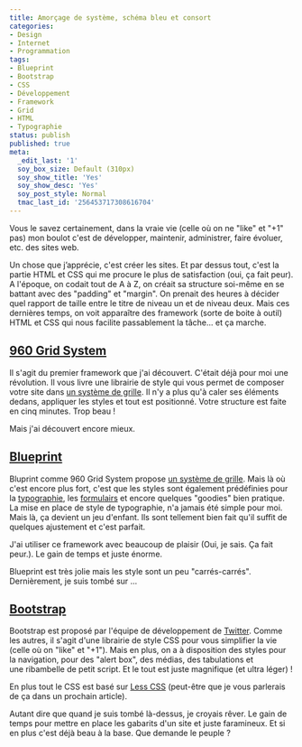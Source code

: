 ```yaml
---
title: Amorçage de système, schéma bleu et consort
categories:
- Design
- Internet
- Programmation
tags:
- Blueprint
- Bootstrap
- CSS
- Développement
- Framework
- Grid
- HTML
- Typographie
status: publish
published: true
meta:
  _edit_last: '1'
  soy_box_size: Default (310px)
  soy_show_title: 'Yes'
  soy_show_desc: 'Yes'
  soy_post_style: Normal
  tmac_last_id: '256453717308616704'
---
```

Vous le savez certainement, dans la vraie vie (celle où on ne "like" et "+1" pas) mon boulot c'est de développer, maintenir, administrer, faire évoluer, etc. des sites web.

Un chose que j’apprécie, c'est créer les sites. Et par dessus tout, c'est la partie HTML et CSS qui me procure le plus de satisfaction (oui, ça fait peur).
A l'époque, on codait tout de A à Z, on créait sa structure soi-même en se battant avec des "padding" et "margin". On prenait des heures à décider quel rapport de taille entre le titre de niveau un et de niveau deux.
Mais ces dernières temps, on voit apparaître des framework (sorte de boite à outil) HTML et CSS qui nous facilite passablement la tâche... et ça marche.<!--more-->
<h2><a href="https://960.gs/">960 Grid System</a></h2>
Il s'agit du premier framework que j'ai découvert. C'était déjà pour moi une révolution. Il vous livre une librairie de style qui vous permet de composer votre site dans <a href="https://960.gs/demo_24_col.html">un système de grille</a>. Il n'y a plus qu'à caler ses éléments dedans, appliquer les styles et tout est positionné.
Votre structure est faite en cinq minutes. Trop beau !

Mais j'ai découvert encore mieux.
<h2><a href="https://blueprintcss.org/">Blueprint</a></h2>
Bluprint comme 960 Grid System propose <a href="https://blueprintcss.org/tests/parts/grid.html">un système de grille</a>. Mais là où c'est encore plus fort, c'est que les styles sont également prédéfinies pour la <a href="https://blueprintcss.org/tests/parts/elements.html">typographie</a>, les <a href="https://blueprintcss.org/tests/parts/forms.html">formulairs</a> et encore quelques "goodies" bien pratique.
La mise en place de style de typographie, n'a jamais été simple pour moi. Mais là, ça devient un jeu d'enfant. Ils sont tellement bien fait qu'il suffit de quelques ajustement et c'est parfait.

J'ai utiliser ce framework avec beaucoup de plaisir (Oui, je sais. Ça fait peur.). Le gain de temps et juste énorme.

Blueprint est très jolie mais les style sont un peu "carrés-carrés". Dernièrement, je suis tombé sur ...
<h2><a href="https://twitter.github.com/bootstrap/">Bootstrap</a></h2>
Bootstrap est proposé par l'équipe de développement de <a href="https://www.twitter.com">Twitter</a>. Comme les autres, il s'agit d'une librairie de style CSS pour vous simplifier la vie (celle où on "like" et "+1"). Mais en plus, on a à disposition des styles pour la navigation, pour des "alert box", des médias, des tabulations et une ribambelle de petit script. Et le tout est juste magnifique (et ultra léger) !

En plus tout le CSS est basé sur <a title="Site de Less CSS" href="https://lesscss.org/">Less CSS</a> (peut-être que je vous parlerais de ça dans un prochain article).

Autant dire que quand je suis tombé là-dessus, je croyais rêver.
Le gain de temps pour mettre en place les gabarits d'un site et juste faramineux. Et si en plus c'est déjà beau à la base. Que demande le peuple ?
